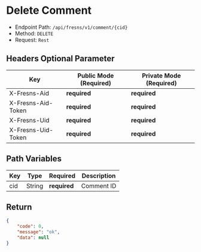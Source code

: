 # Delete Comment

- Endpoint Path: `/api/fresns/v1/comment/{cid}`
- Method: `DELETE`
- Request: `Rest`

## Headers Optional Parameter

| Key | Public Mode (Required) | Private Mode (Required) |
| --- | --- | --- |
| X-Fresns-Aid | **required** | **required** |
| X-Fresns-Aid-Token | **required** | **required** |
| X-Fresns-Uid | **required** | **required** |
| X-Fresns-Uid-Token | **required** | **required** |

## Path Variables

| Key | Type | Required | Description |
| --- | --- | --- | --- |
| cid | String | **required** | Comment ID |

## Return

```json
{
    "code": 0,
    "message": "ok",
    "data": null
}
```

